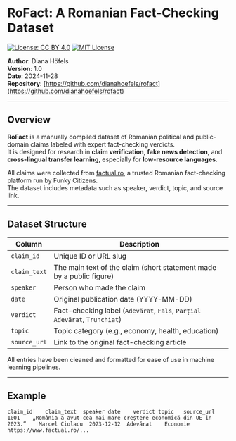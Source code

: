 
# RoFact: A Romanian Fact-Checking Dataset

[![License: CC BY 4.0](https://licensebuttons.net/l/by/4.0/88x31.png)](https://creativecommons.org/licenses/by/4.0/)
[![MIT License](https://img.shields.io/badge/License-MIT-yellow.svg)](LICENSE)

**Author**: Diana Höfels  
**Version**: 1.0  
**Date**: 2024-11-28  
**Repository**: [https://github.com/dianahoefels/rofact](https://github.com/dianahoefels/rofact)

---

## Overview

**RoFact** is a manually compiled dataset of Romanian political and public-domain claims labeled with expert fact-checking verdicts.  
It is designed for research in **claim verification**, **fake news detection**, and **cross-lingual transfer learning**, especially for **low-resource languages**.

All claims were collected from [factual.ro](https://www.factual.ro), a trusted Romanian fact-checking platform run by Funky Citizens.  
The dataset includes metadata such as speaker, verdict, topic, and source link.

---

## Dataset Structure

| Column         | Description                                                                 |
|----------------|-----------------------------------------------------------------------------|
| `claim_id`     | Unique ID or URL slug                                                       |
| `claim_text`   | The main text of the claim (short statement made by a public figure)        |
| `speaker`      | Person who made the claim                                                   |
| `date`         | Original publication date (YYYY-MM-DD)                                      |
| `verdict`      | Fact-checking label (`Adevărat`, `Fals`, `Parțial Adevărat`, `Trunchiat`)   |
| `topic`        | Topic category (e.g., economy, health, education)                           |
| `source_url`   | Link to the original fact-checking article                                  |

All entries have been cleaned and formatted for ease of use in machine learning pipelines.

---

## Example

```tsv
claim_id	claim_text	speaker	date	verdict	topic	source_url
1001	„România a avut cea mai mare creștere economică din UE în 2023.”	Marcel Ciolacu	2023-12-12	Adevărat	Economie	https://www.factual.ro/...
